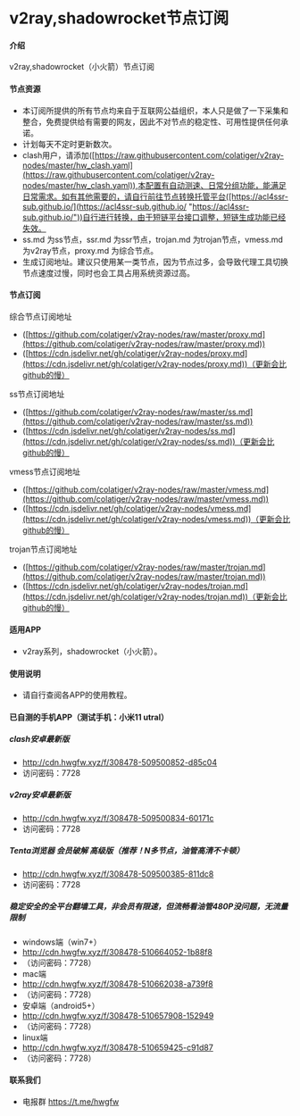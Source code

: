 # v2ray,shadowrocket节点订阅

#### 介绍
v2ray,shadowrocket（小火箭）节点订阅

#### 节点资源
- 本订阅所提供的所有节点均来自于互联网公益组织，本人只是做了一下采集和整合，免费提供给有需要的网友，因此不对节点的稳定性、可用性提供任何承诺。
- 计划每天不定时更新数次。
- clash用户，请添加([https://raw.githubusercontent.com/colatiger/v2ray-nodes/master/hw_clash.yaml](https://raw.githubusercontent.com/colatiger/v2ray-nodes/master/hw_clash.yaml)),本配置有自动测速、日常分组功能，能满足日常需求。如有其他需要的，请自行前往节点转换托管平台([https://acl4ssr-sub.github.io/](https://acl4ssr-sub.github.io/ "https://acl4ssr-sub.github.io/"))自行进行转换，由于短链平台接口调整，短链生成功能已经失效。
- ss.md 为ss节点，ssr.md 为ssr节点，trojan.md 为trojan节点，vmess.md 为v2ray节点，proxy.md 为综合节点。
- 生成订阅地址。建议只使用某一类节点，因为节点过多，会导致代理工具切换节点速度过慢，同时也会工具占用系统资源过高。 

#### 节点订阅
综合节点订阅地址
+ ([https://github.com/colatiger/v2ray-nodes/raw/master/proxy.md](https://github.com/colatiger/v2ray-nodes/raw/master/proxy.md))
+ ([https://cdn.jsdelivr.net/gh/colatiger/v2ray-nodes/proxy.md](https://cdn.jsdelivr.net/gh/colatiger/v2ray-nodes/proxy.md))（更新会比github的慢）

ss节点订阅地址
+ ([https://github.com/colatiger/v2ray-nodes/raw/master/ss.md](https://github.com/colatiger/v2ray-nodes/raw/master/ss.md))
+ ([https://cdn.jsdelivr.net/gh/colatiger/v2ray-nodes/ss.md](https://cdn.jsdelivr.net/gh/colatiger/v2ray-nodes/ss.md))（更新会比github的慢）

vmess节点订阅地址
+ ([https://github.com/colatiger/v2ray-nodes/raw/master/vmess.md](https://github.com/colatiger/v2ray-nodes/raw/master/vmess.md))
+ ([https://cdn.jsdelivr.net/gh/colatiger/v2ray-nodes/vmess.md](https://cdn.jsdelivr.net/gh/colatiger/v2ray-nodes/vmess.md))（更新会比github的慢）

trojan节点订阅地址
+ ([https://github.com/colatiger/v2ray-nodes/raw/master/trojan.md](https://github.com/colatiger/v2ray-nodes/raw/master/trojan.md))
+ ([https://cdn.jsdelivr.net/gh/colatiger/v2ray-nodes/trojan.md](https://cdn.jsdelivr.net/gh/colatiger/v2ray-nodes/trojan.md))（更新会比github的慢）

#### 适用APP

- v2ray系列，shadowrocket（小火箭）。

#### 使用说明

- 请自行查阅各APP的使用教程。

#### 已自测的手机APP（测试手机：小米11 utral）
##### clash安卓最新版
- http://cdn.hwgfw.xyz/f/308478-509500852-d85c04
- 访问密码：7728
##### v2ray安卓最新版
- http://cdn.hwgfw.xyz/f/308478-509500834-60171c
- 访问密码：7728
##### Tenta浏览器 会员破解 高级版（推荐！N多节点，油管高清不卡顿）
- http://cdn.hwgfw.xyz/f/308478-509500385-811dc8
- 访问密码：7728

##### 稳定安全的全平台翻墙工具，非会员有限速，但流畅看油管480P没问题，无流量限制
- windows端（win7+）
- http://cdn.hwgfw.xyz/f/308478-510664052-1b88f8  
- （访问密码：7728）
- mac端
- http://cdn.hwgfw.xyz/f/308478-510662038-a739f8  
- （访问密码：7728）
- 安卓端（android5+）
- http://cdn.hwgfw.xyz/f/308478-510657908-152949  
- （访问密码：7728）
- linux端
- http://cdn.hwgfw.xyz/f/308478-510659425-c91d87  
- （访问密码：7728）

#### 联系我们
- 电报群 https://t.me/hwgfw

